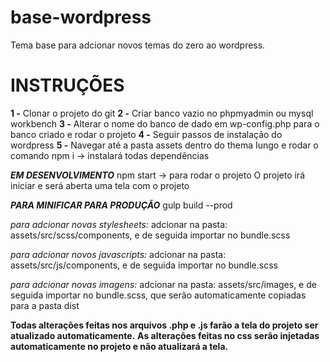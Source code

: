 # base-wordpress
Tema base para adcionar novos temas do zero ao wordpress.



# **INSTRUÇÕES** #

**1 -** Clonar o projeto do git
**2 -** Criar banco vazio no phpmyadmin ou mysql workbench
**3 -** Alterar o nome do banco de dado em wp-config.php para o banco criado e rodar o projeto
**4 -** Seguir passos de instalação do wordpress
**5 -** Navegar até a pasta assets dentro do thema Iungo e rodar o comando npm i -> instalará todas dependências


**_EM DESENVOLVIMENTO_**
npm start -> para rodar o projeto 
	O projeto irá iniciar e será aberta uma tela com o projeto

**_PARA MINIFICAR PARA PRODUÇÃO_**
gulp build --prod


*para adcionar novas stylesheets:*
adcionar na pasta: assets/src/scss/components, e de seguida importar no bundle.scss


*para adcionar novos javascripts:*
adcionar na pasta: assets/src/js/components, e de seguida importar no bundle.scss


*para adcionar novas imagens:*
adcionar na pasta: assets/src/images, e de seguida importar no bundle.scss, que serão automaticamente copiadas para a pasta dist


**Todas alterações feitas nos arquivos .php e .js farão a tela do projeto ser atualizado automaticamente.**
**As alterações feitas no css serão injetadas automaticamente no projeto e não atualizará a tela.**
